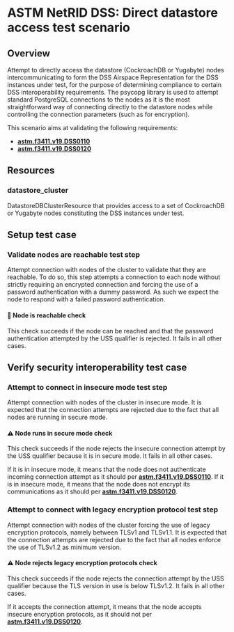 # ASTM NetRID DSS: Direct datastore access test scenario

## Overview

Attempt to directly access the datastore (CockroachDB or Yugabyte) nodes intercommunicating to form the DSS Airspace Representation for the DSS instances under test, for the purpose of determining compliance to certain DSS interoperability requirements.
The psycopg library is used to attempt standard PostgreSQL connections to the nodes as it is the most straightforward way of connecting directly to the datastore nodes while controlling the connection parameters (such as for encryption).

This scenario aims at validating the following requirements:
- **[astm.f3411.v19.DSS0110](../../../../../requirements/astm/f3411/v19.md)**
- **[astm.f3411.v19.DSS0120](../../../../../requirements/astm/f3411/v19.md)**

## Resources
### datastore_cluster
DatastoreDBClusterResource that provides access to a set of CockroachDB or Yugabyte nodes constituting the DSS instances under test.

## Setup test case
### Validate nodes are reachable test step
Attempt connection with nodes of the cluster to validate that they are reachable.
To do so, this step attempts a connection to each node without strictly requiring an encrypted connection and forcing the use of a password authentication with a dummy password.
As such we expect the node to respond with a failed password authentication.

#### 🛑 Node is reachable check
This check succeeds if the node can be reached and that the password authentication attempted by the USS qualifier is rejected.
It fails in all other cases.

## Verify security interoperability test case
### Attempt to connect in insecure mode test step
Attempt connection with nodes of the cluster in insecure mode.
It is expected that the connection attempts are rejected due to the fact that all nodes are running in secure mode.

#### ⚠️ Node runs in secure mode check
This check succeeds if the node rejects the insecure connection attempt by the USS qualifier because it is in secure mode.
It fails in all other cases.

If it is in insecure mode, it means that the node does not authenticate incoming connection attempt as it should per **[astm.f3411.v19.DSS0110](../../../../../requirements/astm/f3411/v19.md)**.
If it is in insecure mode, it means that the node does not encrypt its communications as it should per **[astm.f3411.v19.DSS0120](../../../../../requirements/astm/f3411/v19.md)**.

### Attempt to connect with legacy encryption protocol test step
Attempt connection with nodes of the cluster forcing the use of legacy encryption protocols, namely between TLSv1 and TLSv1.1.
It is expected that the connection attempts are rejected due to the fact that all nodes enforce the use of TLSv1.2 as minimum version.

#### ⚠️ Node rejects legacy encryption protocols check
This check succeeds if the node rejects the connection attempt by the USS qualifier because the TLS version in use is below TLSv1.2.
It fails in all other cases.

If it accepts the connection attempt, it means that the node accepts insecure encryption protocols, as it should not per **[astm.f3411.v19.DSS0120](../../../../../requirements/astm/f3411/v19.md)**.
